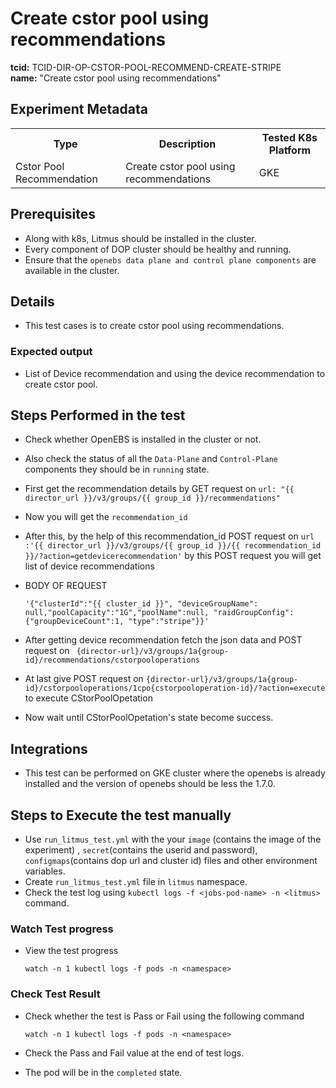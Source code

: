 # Create cstor pool using recommendations

<b>tcid:</b> TCID-DIR-OP-CSTOR-POOL-RECOMMEND-CREATE-STRIPE <br>
<b>name:</b> "Create cstor pool using recommendations"<br>


## Experiment Metadata

<table>
  <tr>
    <th> Type </th>
    <th> Description </th>
    <th> Tested K8s Platform </th>
  </tr>
  <tr>
    <td> Cstor Pool Recommendation </td>
    <td> Create cstor pool using recommendations </td>
    <td> GKE </td>
  </tr>
</table>

## Prerequisites

- Along with k8s, Litmus should be installed in the cluster.
- Every component of DOP cluster should be healthy and running.
- Ensure that the `openebs data plane and control plane components` are available in the cluster.

## Details

- This test cases is to create cstor pool using recommendations.

### Expected output

- List of Device recommendation and using the device recommendation to create cstor pool.

## Steps Performed in the test

- Check whether OpenEBS is installed in the cluster or not.

- Also check the status of all the `Data-Plane` and `Control-Plane` components they should be in `running` state.

- First get the recommendation details by GET request on  `url: "{{ director_url }}/v3/groups/{{ group_id }}/recommendations"`

- Now you will get the `recommendation_id `

- After this, by the help of this recommendation_id POST request on  `url :'{{ director_url }}/v3/groups/{{ group_id }}/{{ recommendation_id }}/?action=getdevicerecommendation'`  by this POST request you will get list of device recommendations

- BODY OF REQUEST

    `'{"clusterId":"{{ cluster_id }}", "deviceGroupName": null,"poolCapacity":"1G","poolName":null, "raidGroupConfig":{"groupDeviceCount":1, "type":"stripe"}}'`

- After getting device recommendation fetch the json data and POST request on ` {director-url}/v3/groups/1a{group-id}/recommendations/cstorpooloperations`

- At last give POST request on `{director-url}/v3/groups/1a{group-id}/cstorpooloperations/1cpo{cstorpooloperation-id}/?action=execute` to execute CStorPoolOpetation

- Now wait until CStorPoolOpetation's state become success.


## Integrations

- This test can be performed on GKE cluster where the openebs is already installed and the version of openebs should be less the 1.7.0.

## Steps to Execute the test manually 

- Use `run_litmus_test.yml` with the your `image` (contains the image of the experiment) , `secret`(contains the userid and password), `configmaps`(contains dop url and cluster id) files and other environment variables.
- Create `run_litmus_test.yml` file in `litmus` namespace. 
- Check the test log using `kubectl logs -f <jobs-pod-name> -n <litmus>` command.


### Watch Test progress

- View the test progress  

  `watch -n 1 kubectl logs -f pods -n <namespace>`

### Check Test Result

- Check whether the test is Pass or Fail using the following command

  `watch -n 1 kubectl logs -f pods -n <namespace>`

- Check the Pass and Fail value at the end of test logs.
- The pod will be in the `completed` state.